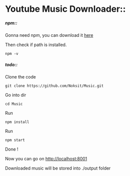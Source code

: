 # Youtube Music Downloader::

##### npm::
Gonna need npm,
you can download it [here](https://nodejs.org/en/)

Then check if path is installed.

    npm -v

##### todo::

Clone the code

    git clone https://github.com/Noksit/Music.git

Go into dir

    cd Music

Run

    npm install

Run

    npm start

Done !

Now you can go on [http://localhost:8001](http://localhost:8001)

Downloaded music will be stored into ./output folder
